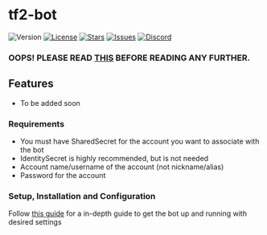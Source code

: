# tf2-bot
![Version](https://img.shields.io/github/package-json/v/confernn/tf2-bot.svg)
[![License](https://img.shields.io/github/license/confernn/tf2-bot.svg)](https://github.com/confernn/auto-accept-donations/blob/master/LICENSE)
[![Stars](https://img.shields.io/github/stars/confernn/tf2-bot.svg)](https://github.com/confernn/tf2-bot/stargazers)
[![Issues](https://img.shields.io/github/issues/confernn/tf2-bot.svg)](https://github.com/confernn/tf2-bot/issues)
[![Discord](https://img.shields.io/discord/467040686982692865.svg)](https://discord.gg/t8nHSvA)
### OOPS! PLEASE READ [THIS](https://github.com/confernn/tf2-bot/blob/master/IMPORTANT.md) BEFORE READING ANY FURTHER.


## Features
* To be added soon

### Requirements
* You must have SharedSecret for the account you want to associate with the bot
* IdentitySecret is highly recommended, but is not needed
* Account name/username of the account (not nickname/alias)
* Password for the account

### Setup, Installation and Configuration
Follow [this guide](https://github.com/confernn/tf2bot/wiki) for a in-depth guide to get the bot up and running with desired settings

